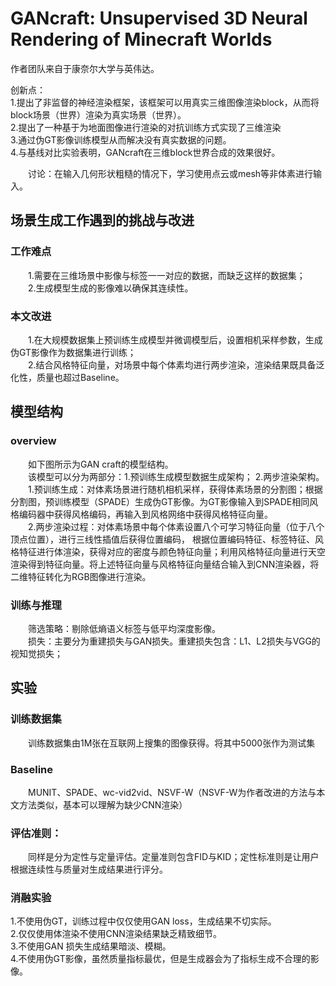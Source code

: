 # GANcraft: Unsupervised 3D Neural Rendering of Minecraft Worlds

作者团队来自于康奈尔大学与英伟达。
<p>创新点：<br>
1.提出了非监督的神经渲染框架，该框架可以用真实三维图像渲染block，从而将block场景（世界）渲染为真实场景（世界）。<br>
2.提出了一种基于为地面图像进行渲染的对抗训练方式实现了三维渲染<br>
3.通过伪GT影像训练模型从而解决没有真实数据的问题。<br>
4.与基线对比实验表明，GANcraft在三维block世界合成的效果很好。</p>

<p>&emsp;&emsp;讨论：在输入几何形状粗糙的情况下，学习使用点云或mesh等非体素进行输入。

## 场景生成工作遇到的挑战与改进
### 工作难点
<p>&emsp;&emsp;1.需要在三维场景中影像与标签一一对应的数据，而缺乏这样的数据集；<br>
&emsp;&emsp;2.生成模型生成的影像难以确保其连续性。

### 本文改进
<p>&emsp;&emsp;1.在大规模数据集上预训练生成模型并微调模型后，设置相机采样参数，生成伪GT影像作为数据集进行训练；<br>
&emsp;&emsp;2.结合风格特征向量，对场景中每个体素均进行两步渲染，渲染结果既具备泛化性，质量也超过Baseline。

## 模型结构
### overview
<p>&emsp;&emsp;如下图所示为GAN craft的模型结构。<br>
&emsp;&emsp;该模型可以分为两部分：1.预训练生成模型数据生成架构； 2.两步渲染架构。<br>
&emsp;&emsp;1.预训练生成：对体素场景进行随机相机采样，获得体素场景的分割图；根据分割图，预训练模型（SPADE）生成伪GT影像。为GT影像输入到SPADE相同风格编码器中获得风格编码，再输入到风格网络中获得风格特征向量。<br>
&emsp;&emsp;2.两步渲染过程：对体素场景中每个体素设置八个可学习特征向量（位于八个顶点位置），进行三线性插值后获得位置编码，
根据位置编码特征、标签特征、风格特征进行体渲染，获得对应的密度与颜色特征向量；利用风格特征向量进行天空渲染得到特征向量。将上述特征向量与风格特征向量结合输入到CNN渲染器，将二维特征转化为RGB图像进行渲染。
</p>

### 训练与推理
<p>&emsp;&emsp;筛选策略：剔除低熵语义标签与低平均深度影像。<br>
&emsp;&emsp;损失：主要分为重建损失与GAN损失。重建损失包含：L1、L2损失与VGG的视知觉损失；

## 实验
### 训练数据集
&emsp;&emsp;训练数据集由1M张在互联网上搜集的图像获得。将其中5000张作为测试集

### Baseline
&emsp;&emsp;MUNIT、SPADE、wc-vid2vid、NSVF-W（NSVF-W为作者改进的方法与本文方法类似，基本可以理解为缺少CNN渲染）

### 评估准则：
&emsp;&emsp;同样是分为定性与定量评估。定量准则包含FID与KID；定性标准则是让用户根据连续性与质量对生成结果进行评分。

### 消融实验
1.不使用伪GT，训练过程中仅仅使用GAN loss，生成结果不切实际。<br>
2.仅仅使用体渲染不使用CNN渲染结果缺乏精致细节。<br>
3.不使用GAN 损失生成结果暗淡、模糊。<br>
4.不使用伪GT影像，虽然质量指标最优，但是生成器会为了指标生成不合理的影像。

